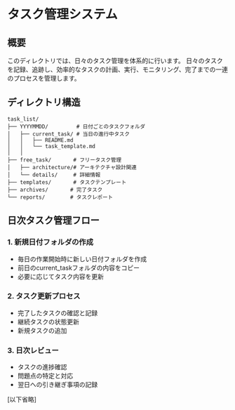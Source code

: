# タスク管理システム

## 概要
このディレクトリでは、日々のタスク管理を体系的に行います。
日々のタスクを記録、追跡し、効率的なタスクの計画、実行、モニタリング、完了までの一連のプロセスを管理します。

## ディレクトリ構造
```
task_list/
├── YYYYMMDD/         # 日付ごとのタスクフォルダ
│   ├── current_task/ # 当日の進行中タスク
│   │   ├── README.md
│   │   └── task_template.md
│   │   
├── free_task/       # フリータスク管理
│   ├── architecture/# アーキテクチャ設計関連
│   └── details/     # 詳細情報
├── templates/       # タスクテンプレート
├── archives/       # 完了タスク
└── reports/        # タスクレポート
```

## 日次タスク管理フロー

### 1. 新規日付フォルダの作成
- 毎日の作業開始時に新しい日付フォルダを作成
- 前日のcurrent_taskフォルダの内容をコピー
- 必要に応じてタスク内容を更新

### 2. タスク更新プロセス
- 完了したタスクの確認と記録
- 継続タスクの状態更新
- 新規タスクの追加

### 3. 日次レビュー
- タスクの進捗確認
- 問題点の特定と対応
- 翌日への引き継ぎ事項の記録

[以下省略]
